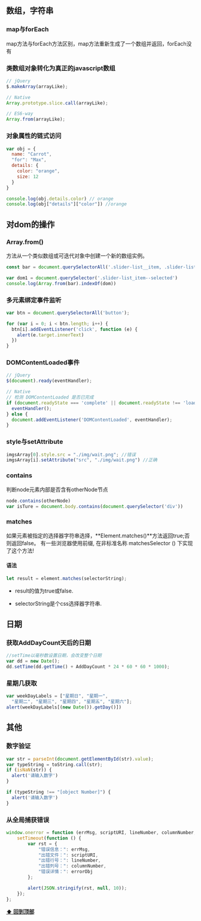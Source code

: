 
## 数组，字符串

### map与forEach

map方法与forEach方法区别，map方法重新生成了一个数组并返回，forEach没有

### 类数组对象转化为真正的javascript数组

```js
// jQuery
$.makeArray(arrayLike);

// Native
Array.prototype.slice.call(arrayLike);

// ES6-way
Array.from(arrayLike);

```
### 对象属性的链式访问

```js
var obj = {
  name: "Carrot",
  "for": "Max",
  details: {
    color: "orange",
    size: 12
  }
}

console.log(obj.details.color) // orange
console.log(obj["details"]["color"]) //orange
```

## 对dom的操作
### Array.from()
方法从一个类似数组或可迭代对象中创建一个新的数组实例。


```js
const bar = document.querySelectorAll('.slider-list__item, .slider-list__item--selected');

var dom1 = document.querySelector('.slider-list_item--selected')
console.log(Array.from(bar).indexOf(dom))
```

### 多元素绑定事件监听

```js
var btn = document.querySelectorAll('button');

for (var i = 0; i < btn.length; i++) {
  btn[i].addEventListener('click', function (e) {
    alert(e.target.innerText)
  })
}
```
### DOMContentLoaded事件

```js
// jQuery
$(document).ready(eventHandler);

// Native
// 检测 DOMContentLoaded 是否已完成
if (document.readyState === 'complete' || document.readyState !== 'loading') {
  eventHandler();
} else {
  document.addEventListener('DOMContentLoaded', eventHandler);
}
```

###  style与setAttribute

```js
imgsArray[0].style.src = "./img/wait.png"; //错误
imgsArray[i].setAttribute("src", "./img/wait.png") //正确
```
### contains 
判断node元素内部是否含有otherNode节点

````js
node.contains(otherNode)
var isTure = document.body.contains(document.querySelector('div'))
````

### matches

如果元素被指定的选择器字符串选择，**Element.matches()**方法返回true;否则返回false。
有一些浏览器使用前缀, 在非标准名称 matchesSelector () 下实现了这个方法!

#### 语法

````js
let result = element.matches(selectorString);
````

-   result的值为true或false.

-   selectorString是个css选择器字符串. 

## 日期
### 获取AddDayCount天后的日期

```js
//setTime以毫秒数设置日期，会改变整个日期
var dd = new Date();
dd.setTime(dd.getTime() + AddDayCount * 24 * 60 * 60 * 1000);
```

### 星期几获取

```js
var weekDayLabels = ["星期日", "星期一",
  "星期二", "星期三", "星期四", "星期五", "星期六"];
alert(weekDayLabels[(new Date()).getDay()])
```
## 其他
### 数字验证


```js
var str = parseInt(document.getElementById(str).value);
var typeString = toString.call(str);
if (isNaN(str)) {
  alert('请输入数字')
}

if (typeString !== "[object Number]") {
  alert('请输入数字')
}
```

### 从全局捕获错误

````js
window.onerror = function (errMsg, scriptURI, lineNumber, columnNumber, errorObj) {
    setTimeout(function () {
        var rst = {
            "错误信息：": errMsg,
            "出错文件：": scriptURI,
            "出错行号：": lineNumber,
            "出错列号：": columnNumber,
            "错误详情：": errorObj
        };

        alert(JSON.stringify(rst, null, 10));
    });
};
````
**[⬆ 回到顶部](#数组，字符串)**









